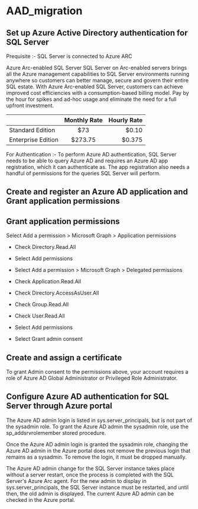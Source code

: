 # AAD_migration

## Set up Azure Active Directory authentication for SQL Server 
Prequisite :- SQL Server is connected to Azure ARC

Azure Arc-enabled SQL Server
SQL Server on Arc-enabled servers brings all the Azure management capabilities to SQL Server environments running anywhere so customers can better manage, secure and govern their entire SQL estate. With Azure Arc-enabled SQL Server, customers can achieve improved cost efficiencies with a consumption-based billing model. Pay by the hour for spikes and ad-hoc usage and eliminate the need for a full upfront investment.

|   | Monthly Rate  | Hourly Rate |
| :------------ |:---------------:| -----:|
| Standard Edition      | $73 | $0.10 |
| Enterprise Edition      | $273.75        |   $0.375 |

	
		
		

For Authentication :- To perform Azure AD authentication, SQL Server needs to be able to query Azure AD and requires an Azure AD app registration, which it can authenticate as. The app registration also needs a handful of permissions for the queries SQL Server will perform.

## Create and register an Azure AD application and Grant application permissions

## Grant application permissions 
Select Add a permission > Microsoft Graph > Application permissions

- Check Directory.Read.All
- Select Add permissions
- Select Add a permission > Microsoft Graph > Delegated permissions

- Check Application.Read.All
- Check Directory.AccessAsUser.All
- Check Group.Read.All
- Check User.Read.All
- Select Add permissions
- Select Grant admin consent

## Create and assign a certificate
To grant Admin consent to the permissions above, your account requires a role of Azure AD Global Administrator or Privileged Role Administrator.

## Configure Azure AD authentication for SQL Server through Azure portal
The Azure AD admin login is listed in sys.server_principals, but is not part of the sysadmin role. To grant the Azure AD admin the sysadmin role, use the sp_addsrvrolemember stored procedure.

Once the Azure AD admin login is granted the sysadmin role, changing the Azure AD admin in the Azure portal does not remove the previous login that remains as a sysadmin. To remove the login, it must be dropped manually.

The Azure AD admin change for the SQL Server instance takes place without a server restart, once the process is completed with the SQL Server's Azure Arc agent. For the new admin to display in sys.server_principals, the SQL Server instance must be restarted, and until then, the old admin is displayed. The current Azure AD admin can be checked in the Azure portal.
